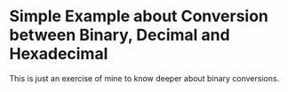 # Simple Example about Conversion between Binary, Decimal and Hexadecimal

This is just an exercise of mine to know deeper about binary conversions.